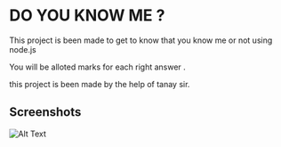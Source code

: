 
# DO YOU KNOW ME ?

This project is been made to get to know that you know me or not using node.js

You will be alloted marks for each right answer .

this project is been made by the help of tanay sir.


## Screenshots

![Alt Text](https://dev-to-uploads.s3.amazonaws.com/uploads/articles/3imq7tfu9wb4cs6ps0zz.png)

